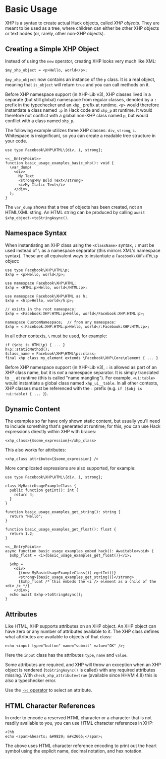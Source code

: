 # Basic Usage

XHP is a syntax to create actual Hack objects, called *XHP objects*. They are meant to be used as a tree, where children can either be
other XHP objects or text nodes (or, rarely, other non-XHP objects).

## Creating a Simple XHP Object

Instead of using the `new` operator, creating XHP looks very much like XML:

```hack no-extract
$my_xhp_object = <p>Hello, world</p>;
```

`$my_xhp_object` now contains an instance of the `p` class.
It is a real object, meaning that `is_object` will return `true` and you can call methods on it.

<FbHistorical>

Before XHP namespace support (in XHP-Lib v3), XHP classes
lived in a separate (but still global) namespace from regular classes, denoted
by a `:` prefix in the typechecker and an `xhp_` prefix at runtime. `<p>` would
therefore instantiate a class named `:p` in Hack code and `xhp_p` at runtime. It
would therefore not conflict with a global non-XHP class named `p`, but would
conflict with a class named `xhp_p`.

</FbHistorical>

The following example utilizes three XHP classes: `div`, `strong`, `i`. Whitespace is insignificant, so you can create a readable
tree structure in your code.

```hack no-extract
use type Facebook\XHP\HTML\{div, i, strong};

<<__EntryPoint>>
function basic_usage_examples_basic_xhp(): void {
  \var_dump(
    <div>
      My Text
      <strong>My Bold Text</strong>
      <i>My Italic Text</i>
    </div>,
  );
}
```

The `var_dump` shows that a tree of objects has been created, not an HTML/XML string. An HTML string can be produced by calling `await $xhp_object->toStringAsync()`.

## Namespace Syntax

When instantiating an XHP class using the `<ClassName>` syntax, `:` must be used
instead of `\` as a namespace separator (this mirrors XML's namespace syntax).
These are all equivalent ways to instantiate a `Facebook\XHP\HTML\p` object:

```hack no-extract
use type Facebook\XHP\HTML\p;
$xhp = <p>Hello, world</p>;
```

```hack no-extract
use namespace Facebook\XHP\HTML;
$xhp = <HTML:p>Hello, world</HTML:p>;
```

```hack no-extract
use namespace Facebook\XHP\HTML as h;
$xhp = <h:p>Hello, world</h:p>;
```

```hack no-extract
// exists in the root namespace:
$xhp = <Facebook:XHP:HTML:p>Hello, world</Facebook:XHP:HTML:p>;
```

```hack no-extract
namespace CustomNamespace;  // from any namespace:
$xhp = <:Facebook:XHP:HTML:p>Hello, world</:Facebook:XHP:HTML:p>;
```

In all other contexts, `\` must be used, for example:

```hack no-extract
if ($obj is HTML\p) { ... }
h\p::staticMethod();
$class_name = Facebook\XHP\HTML\p::class;
final xhp class my_element extends \Facebook\XHP\Core\element { ... }
```

<FbHistorical>

Before XHP namespace support (in XHP-Lib v3), `:` is
allowed as part of an XHP class name, but it is *not* a namespace separator. It
is simply translated to `__` at runtime (this is called "name mangling"). For
example, `<ui:table>` would instantiate a global class named `xhp_ui__table`. In
all other contexts, XHP classes must be referenced with the `:` prefix (e.g.
`if ($obj is :ui:table) { ... }`).

</FbHistorical>

## Dynamic Content

The examples so far have only shown static content, but usually you'll need to include something that's generated at runtime; for this,
you can use Hack expressions directly within XHP with braces:

```hack no-extract
<xhp_class>{$some_expression}</xhp_class>
```

This also works for attributes:

```hack no-extract
<xhp_class attribute={$some_expression} />
```

More complicated expressions are also supported, for example:

```hack no-extract
use type Facebook\XHP\HTML\{div, i, strong};

class MyBasicUsageExampleClass {
  public function getInt(): int {
    return 4;
  }
}

function basic_usage_examples_get_string(): string {
  return "Hello";
}

function basic_usage_examples_get_float(): float {
  return 1.2;
}

<<__EntryPoint>>
async function basic_usage_examples_embed_hack(): Awaitable<void> {
  $xhp_float = <i>{basic_usage_examples_get_float()}</i>;

  $xhp =
    <div>
      {(new MyBasicUsageExampleClass())->getInt()}
      <strong>{basic_usage_examples_get_string()}</strong>
      {$xhp_float /* this embeds the <i /> element as a child of the <div /> */}
    </div>;
  echo await $xhp->toStringAsync();
}
```

## Attributes

Like HTML, XHP supports attributes on an XHP object. An XHP object can have zero or any number of attributes available to it. The XHP
class defines what attributes are available to objects of that class:

```hack no-extract
echo <input type="button" name="submit" value="OK" />;
```

Here the `input` class has the attributes `type`, `name` and `value`.

Some attributes are required, and XHP will throw an exception when an XHP object
is rendered (`toStringAsync()` is called) with any required attributes missing.
With `check_xhp_attribute=true` (available since HHVM 4.8) this is also a
typechecker error.

Use the [`->:` operator](/hack/expressions-and-operators/XHP-attribute-selection) to select an attribute.

## HTML Character References

In order to encode a reserved HTML character or a character that is not readily available to you, you can use HTML character references in XHP:

```hack no-extract
<?hh
echo <span>&hearts; &#9829; &#x2665;</span>;
```

The above uses HTML character reference encoding to print out the heart symbol using the explicit name, decimal notation, and hex notation.
